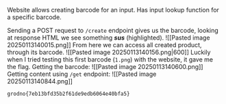 Website allows creating barcode for an input.
Has input lookup function for a specific barcode.

Sending a POST request to `/create` endpoint gives us the barcode, looking at response HTML we see something ***sus*** (highlighted).
![[Pasted image 20250113140015.png]]
From here we can access all created product, through its barcode.
![[Pasted image 20250113140156.png|600]]
Luckily when I tried testing this first barcode (`1.png`) with the website, it gave me the flag.
Getting the barcode:
![[Pasted image 20250113140600.png]]
Getting content using `/get` endpoint:
![[Pasted image 20250113140844.png]]

`grodno{7eb13bfd35b2f61de9edb6064e40bfa5}`